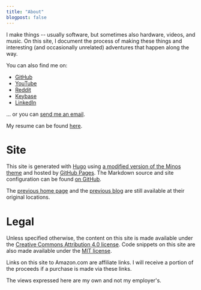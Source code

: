 ```yaml
---
title: "About"
blogpost: false
---
```


I make things -- usually software, but sometimes also hardware, videos, and
music. On this site, I document the process of making these things and
interesting (and occasionally unrelated) adventures that happen along the way.

You can also find me on:

* [GitHub](https://github.com/aarmea/)
* [YouTube](https://www.youtube.com/channel/UCnhhM5-D-hMGzNH_zk8vVwg)
* [Reddit](https://www.reddit.com/user/aarmea)
* [Keybase](https://keybase.io/aarmea)
* [LinkedIn](https://www.linkedin.com/in/aarmea/)

... or you can [send me an email](mailto:website@albertarmea.com).

My resume can be found [here](/docs/resume.pdf).

# Site

This site is generated with [Hugo](https://gohugo.io) using [a modified version
of the Minos theme](https://github.com/aarmea/hugo-theme-minos) and hosted by
[GitHub Pages](https://pages.github.com/). The Markdown source and site
configuration can be found [on
GitHub](https://github.com/aarmea/albertarmea.com-v2).

The [previous home page](http://albertarmea.com/static) and the [previous
blog](http://blog.albertarmea.com) are still available at their original
locations.

# Legal

Unless specified otherwise, the content on this site is made available under the
[Creative Commons Attribution 4.0
license](https://choosealicense.com/licenses/cc-by-4.0/). Code snippets on this
site are also made available under the [MIT
license](https://choosealicense.com/licenses/mit/).

Links on this site to Amazon.com are affiliate links. I will receive a portion
of the proceeds if a purchase is made via these links.

The views expressed here are my own and not my employer's.
